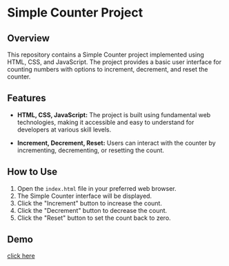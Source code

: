 # Simple Counter Project

## Overview

This repository contains a Simple Counter project implemented using HTML, CSS, and JavaScript. The project provides a basic user interface for counting numbers with options to increment, decrement, and reset the counter.

## Features

- **HTML, CSS, JavaScript:** The project is built using fundamental web technologies, making it accessible and easy to understand for developers at various skill levels.

- **Increment, Decrement, Reset:** Users can interact with the counter by incrementing, decrementing, or resetting the count.

## How to Use

1. Open the `index.html` file in your preferred web browser.
2. The Simple Counter interface will be displayed.
3. Click the "Increment" button to increase the count.
4. Click the "Decrement" button to decrease the count.
5. Click the "Reset" button to set the count back to zero.

 ## Demo
 
[click here](https://gibrail404.github.io/Simple_Counter/)


